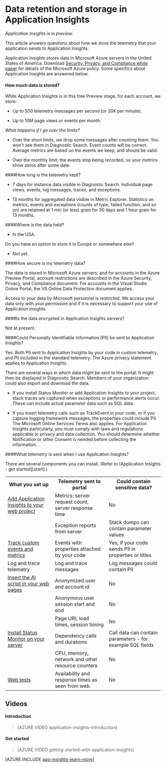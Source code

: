 <properties title="Data retention and storage in Application Insights" pageTitle="Data retention and storage in Application Insights" description="Retention and privacy policy statement" metaKeywords="analytics monitoring application insights" authors="awills"  manager="kamrani" />

<tags ms.service="application-insights" ms.workload="tbd" ms.tgt_pltfrm="ibiza" ms.devlang="na" ms.topic="article" ms.date="2014-11-11" ms.author="awills" />

# Data retention and storage in Application Insights 

*Application Insights is in preview.*


This article answers questions about how we store the telemetry that your application sends to Application Insights.

Application Insights stores data in Microsoft Azure servers in the United States of America. Download [Security, Privacy, and Compliance white paper](http://go.microsoft.com/fwlink/?LinkId=392408) for details of the Microsoft Azure policy. Some specifics about Application Insights are answered below. 

#### How much data is stored? 

While Application Insights is in this free Preview stage, for each account, we store: 

* Up to 500 telemetry messages per second (or 30K per minute). 

* Up to 10M page views or events per month. 

*What happens if I go over the limits?* 

* Over the short limits, we drop some messages after counting them. You won't see them in Diagnostic Search. Event counts will be correct. Average metrics are based on the events we keep, and should be valid. 

* Over the monthly limit, the events stop being recorded, so your metrics show zeros after some date. 

####How long is the telemetry kept? 

* 7 days for instance data visible in Diagnostic Search. Individual page views, events, log messages, traces, and exceptions. 

* 13 months for aggregated data visible in Metric Explorer. Statistics on metrics, events and exceptions (counts of type, failed function, and so on) are retained at 1 min (or less) grain for 30 days and 1 hour grain for 13 months. 

####Where is the data held? 

* In the USA. 

Do you have an option to store it in Europe or somewhere else? 

* Not yet. 

####How secure is my telemetry data? 

The data is stored in Microsoft Azure servers, and for accounts in the Azure Preview Portal, account restrictions are described in the Azure Security, Privacy, and Compliance document. For accounts in the Visual Studio Online Portal, the VS Online Data Protection document applies. 

Access to your data by Microsoft personnel is restricted. We access your data only with your permission and if it is necessary to support your use of Application Insights. 

####Is the data encrypted in Application Insights servers? 

Not at present. 

####Could Personally Identifiable Information (PII) be sent to Application Insights? 

Yes. Both PII sent to Application Insights by your code in custom telemetry, and PII included in the standard telemetry. The Azure privacy statement applies to Application Insights. 

There are several ways in which data might be sent to the portal. It might then be displayed in Diagnostic Search. Members of your organization could also export and download the data. 

* If you install Status Monitor or add Application Insights to your project, stack traces are captured when exceptions or performance alerts occur. These can include actual parameter data such as SQL data. 

* If you insert telemetry calls such as TrackEvent in your code, or if you capture logging framework messages, the properties could include PII. The Microsoft Online Services Terms also applies. For Application Insights particularly, you must comply with laws and regulations applicable to privacy and data collection. You should determine whether Notification or other Consent is needed before collecting the information. 


####What telemetry is sent when I use Application Insights? 

There are several components you can install. (Refer to [Application Insights - get started][start].) 

<table>
<tr><th>What you set up</th><th>Telemetry sent to portal</th><th>Could contain sensitive data?</th></tr>
<tr><td><a href="../app-insights-start-monitoring-app-health-usage/">Add Application Insights to your web project</a></td>
  <td>Metrics: server request count, server response time</td>
  <td>No</td></tr>
<tr><td></td>
  <td>Exception reports from server</td><td>Stack dumps can contain parameter values</td></tr>
<tr><td><a href="../app-insights-web-track-usage-custom-events-metrics/">Track custom events and metrics</a></td>
  <td>Events with properties attached by your code</td>
  <td>Yes, if your code sends PII in properties or titles</td></tr>
<tr><td>Log and trace telemetry</td><td>Log and trace messages</td><td>Log messages could contain PII</td></tr>
<tr><td><a href="../app-insights-web-track-usage/">Insert the AI script in your web pages</a></td>
  <td>Anonymized user and account id</td><td>No</td></tr>
<tr><td></td><td>Anonymous user session start and end</td><td>No</td></tr>
<tr><td></td><td>Page URI, load times, session timing</td><td>No</td></tr>
<tr><td><a href="../app-insights-monitor-performance-live-website-now/">Install Status Monitor on your server</a></td>
  <td>Dependency calls and durations</td>
  <td>Call data can contain parameters - for example SQL fields</td></tr>
<tr><td></td><td>CPU, memory, network and other resource counters</td><td>No</td></tr>
<tr><td><a href="../app-insights-monitor-web-app-availability/">Web tests</a></td><td>Availability and response times as seen from web</td><td>No</td></tr>
</table>

## <a name="video"></a>Videos

#### Introduction

> [AZURE.VIDEO application-insights-introduction]

#### Get started

> [AZURE.VIDEO getting-started-with-application-insights]




[AZURE.INCLUDE [app-insights-learn-more](../includes/app-insights-learn-more.md)]


